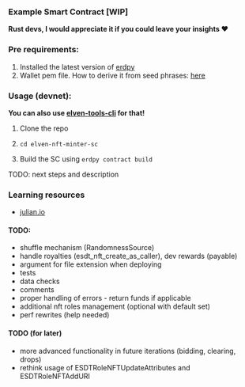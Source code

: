 ### Example Smart Contract [WIP]

**Rust devs, I would appreciate it if you could leave your insights ❤️**

### Pre requirements:

1. Installed the latest version of [erdpy](https://docs.elrond.com/sdk-and-tools/erdpy/installing-erdpy/)
2. Wallet pem file. How to derive it from seed phrases: [here](https://docs.elrond.com/sdk-and-tools/erdpy/deriving-the-wallet-pem-file/)

### Usage (devnet):

**You can also use [elven-tools-cli](https://github.com/juliancwirko/elven-tools-cli) for that!**

1. Clone the repo

2. `cd elven-nft-minter-sc`

3. Build the SC using `erdpy contract build`

TODO: next steps and description

### Learning resources

- [julian.io](https://www.julian.io/)


#### TODO:

- shuffle mechanism (RandomnessSource)
- handle royalties (esdt_nft_create_as_caller), dev rewards (payable)
- argument for file extension when deploying
- tests
- data checks 
- comments
- proper handling of errors - return funds if applicable
- additional nft roles management (optional with default set)
- perf rewrites (help needed)

#### TODO (for later)
- more advanced functionality in future iterations (bidding, clearing, drops)
- rethink usage of ESDTRoleNFTUpdateAttributes and ESDTRoleNFTAddURI
